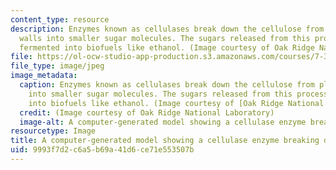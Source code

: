 ```yaml
---
content_type: resource
description: Enzymes known as cellulases break down the cellulose from plant cell
  walls into smaller sugar molecules. The sugars released from this process can be
  fermented into biofuels like ethanol. (Image courtesy of Oak Ridge National Laboratory)
file: https://ol-ocw-studio-app-production.s3.amazonaws.com/courses/7-347-fueling-sustainability-engineering-microbial-systems-for-biofuel-production-spring-2011/9993f7d2c6a5b69a41d6ce71e553507b_7-347s11.jpg
file_type: image/jpeg
image_metadata:
  caption: Enzymes known as cellulases break down the cellulose from plant cell walls
    into smaller sugar molecules. The sugars released from this process can be fermented
    into biofuels like ethanol. (Image courtesy of [Oak Ridge National Laboratory](http://www.ornl.gov/))
  credit: (Image courtesy of Oak Ridge National Laboratory)
  image-alt: A computer-generated model showing a cellulase enzyme breaking down cellulose.
resourcetype: Image
title: A computer-generated model showing a cellulase enzyme breaking down cellulose
uid: 9993f7d2-c6a5-b69a-41d6-ce71e553507b
---
```

